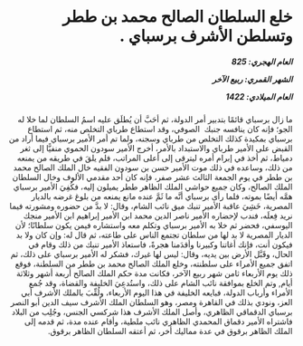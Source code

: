 <h1 dir="rtl">خلع السلطان الصالح محمد بن ططر وتسلطن الأشرف برسباي .</h1>

<h5 dir="rtl">العام الهجري:  825

الشهر القمري: ربيع الآخر

العام الميلادي: 1422</h5>

<p dir="rtl">ما زال برسباي قائمًا بتدبير أمر الدولة، ثم أحَبَّ أن يُطلَق عليه اسمُ السلطان لما خلا له الجو؛ فإنه كان ينافسه جنبك  الصوفي، وقد استطاع طرباي التخلص منه، ثم استطاع برسباي بمكيدة كذلك التخلص من طرباي وسجنه، ولما تم أمر الأمير برسباي فيما أراد من القبض على الأمير طرباي والاستبداد بالأمر، أخرج الأمير سودون الحموي منفيًّا إلى ثغر دمياط، ثم أخذ في إبرام أمره ليترقى إلى أعلى المراتب، فلم يلقَ في طريقه من يمنعه من ذلك، وساعده في ذلك موت الأمير حسن بن سودون الفقيه خال الملك الصالح محمد بن ططر في يوم الجمعة الثالث عشر صفر، فإنه كان أحد مقدمي الألوف وخال السلطان الملك الصالح، وكان جميع حواشي الملك الظاهر ططر يميلون إليه، فكُفِيَ الأمير برسباي همَّه أيضًا بموته، فلما رأى برسباي أنَّه ما ثَمَّ عنده مانع يمنعه من بلوغ غرضه بالديار المصرية، خَشِيَ عاقبة الأمير تنبك ميق نائب الشام، وقال: لا بدَّ من حضوره ومشورته فيما نريد فِعلَه، فندب لإحضاره الأمير ناصر الدين محمد ابن الأمير إبراهيم ابن الأمير منجك اليوسفي، فحضر ثم خلا به الأمير برسباي وتكلم معه واستشاره فيمن يكون سلطانًا؛ لأن الديار المصرية لا بد لها من سلطان تجتمع الناس على طاعته، ثم قال له: وإن كان ولا بد فيكون أنت، فإنك أغاتنا وكبيرنا وأقدَمنا هجرةً، فاستعاذ الأمير تنبك من ذلك وقام في الحال، وقَبَّل الأرض بين يديه، وقال: ليس لها غيرك، فشكر له الأمير برسباي على ذلك، ثم اتفق جميع الأمراء على سلطنته، وخلع الملك الصالح محمد بن ططر من السلطنة، فوقع ذلك يوم الأربعاء ثامن شهر ربيع الآخر، فكانت مدة حكم الملك الصالح أربعة أشهر وثلاثة أيام, وتم الخلع بموافقة نائب الشام على ذلك، واستُدعِيَ الخليفة والقضاة، وقد جُمع الأمراء وأرباب الدولة، فبايعه الخليفة في هذا اليوم الأربعاء، ولُقِّبَ بالملك الأشرف أبي العز، ونودي بذلك في القاهرة ومصر، وهو السلطان الملك الأشرف سيف الدين أبو النصر برسباي الدقماقي الظاهري، وأصل الملك الأشرف هذا شركسي الجنس، وجُلِب من البلاد فاشتراه الأمير دقماق المحمدي الظاهري نائب ملطية، وأقام عنده مدة، ثم قدمه إلى الملك الظاهر برقوق في عدة مماليك أخر، ثم أعتقه السلطان الظاهر برقوق.</p></br>
